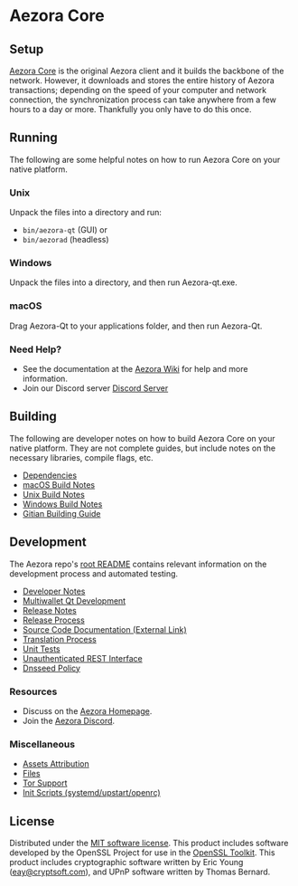 Aezora Core
=============

Setup
---------------------
[Aezora Core](https://aezora.com/) is the original Aezora client and it builds the backbone of the network. However, it downloads and stores the entire history of Aezora transactions; depending on the speed of your computer and network connection, the synchronization process can take anywhere from a few hours to a day or more. Thankfully you only have to do this once.

Running
---------------------
The following are some helpful notes on how to run Aezora Core on your native platform.

### Unix

Unpack the files into a directory and run:

- `bin/aezora-qt` (GUI) or
- `bin/aezorad` (headless)

### Windows

Unpack the files into a directory, and then run Aezora-qt.exe.

### macOS

Drag Aezora-Qt to your applications folder, and then run Aezora-Qt.

### Need Help?

* See the documentation at the [Aezora Wiki](https://github.com/Aezora/Aezora/)
for help and more information.
* Join our Discord server [Discord Server](https://discord.gg/HhzHDcn)

Building
---------------------
The following are developer notes on how to build Aezora Core on your native platform. They are not complete guides, but include notes on the necessary libraries, compile flags, etc.

- [Dependencies](dependencies.md)
- [macOS Build Notes](build-osx.md)
- [Unix Build Notes](build-unix.md)
- [Windows Build Notes](build-windows.md)
- [Gitian Building Guide](gitian-building.md)

Development
---------------------
The Aezora repo's [root README](/README.md) contains relevant information on the development process and automated testing.

- [Developer Notes](developer-notes.md)
- [Multiwallet Qt Development](multiwallet-qt.md)
- [Release Notes](release-notes.md)
- [Release Process](release-process.md)
- [Source Code Documentation (External Link)](https://github.com/Aezora/Aezora/)
- [Translation Process](translation_process.md)
- [Unit Tests](unit-tests.md)
- [Unauthenticated REST Interface](REST-interface.md)
- [Dnsseed Policy](dnsseed-policy.md)

### Resources
* Discuss on the [Aezora Homepage](https://aezora.com/).
* Join the [Aezora Discord](https://discord.gg/HhzHDcn).

### Miscellaneous
- [Assets Attribution](assets-attribution.md)
- [Files](files.md)
- [Tor Support](tor.md)
- [Init Scripts (systemd/upstart/openrc)](init.md)

License
---------------------
Distributed under the [MIT software license](/COPYING).
This product includes software developed by the OpenSSL Project for use in the [OpenSSL Toolkit](https://www.openssl.org/). This product includes
cryptographic software written by Eric Young ([eay@cryptsoft.com](mailto:eay@cryptsoft.com)), and UPnP software written by Thomas Bernard.
